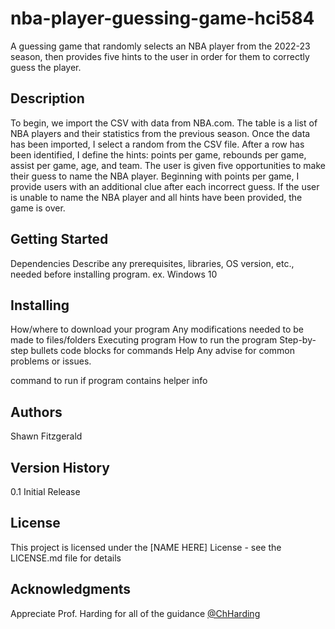 # nba-player-guessing-game-hci584
A guessing game that randomly selects an NBA player from the 2022-23 season, then provides five hints to the user in order for them to correctly guess the player.

## **Description**
To begin, we import the CSV with data from NBA.com. The table is a list of NBA players and their statistics from the previous season. Once the data has been imported, I select a random from the CSV file. After a row has been identified, I define the hints: points per game, rebounds per game, assist per game, age, and team. The user is given five opportunities to make their guess to name the NBA player. Beginning with points per game, I provide users with an additional clue after each incorrect guess. If the user is unable to name the NBA player and all hints have been provided, the game is over.

## **Getting Started**
Dependencies
Describe any prerequisites, libraries, OS version, etc., needed before installing program.
ex. Windows 10

## **Installing**
How/where to download your program
Any modifications needed to be made to files/folders
Executing program
How to run the program
Step-by-step bullets
code blocks for commands
Help
Any advise for common problems or issues.

command to run if program contains helper info

## **Authors**
Shawn Fitzgerald

## **Version History**
0.1
Initial Release

## **License**
This project is licensed under the [NAME HERE] License - see the LICENSE.md file for details

## **Acknowledgments**
Appreciate Prof. Harding for all of the guidance
[@ChHarding](https://github.com/ChHarding)

